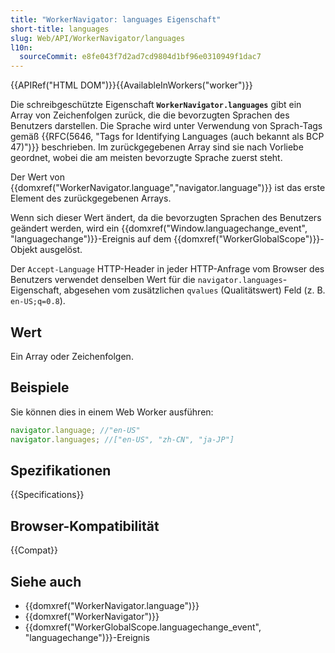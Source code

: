 ```yaml
---
title: "WorkerNavigator: languages Eigenschaft"
short-title: languages
slug: Web/API/WorkerNavigator/languages
l10n:
  sourceCommit: e8fe043f7d2ad7cd9804d1bf96e0310949f1dac7
---
```


{{APIRef("HTML DOM")}}{{AvailableInWorkers("worker")}}

Die schreibgeschützte Eigenschaft **`WorkerNavigator.languages`** gibt ein Array von Zeichenfolgen zurück, die die bevorzugten Sprachen des Benutzers darstellen. Die Sprache wird unter Verwendung von Sprach-Tags gemäß {{RFC(5646, "Tags for Identifying Languages (auch bekannt als BCP 47)")}} beschrieben. Im zurückgegebenen Array sind sie nach Vorliebe geordnet, wobei die am meisten bevorzugte Sprache zuerst steht.

Der Wert von {{domxref("WorkerNavigator.language","navigator.language")}} ist das erste Element des zurückgegebenen Arrays.

Wenn sich dieser Wert ändert, da die bevorzugten Sprachen des Benutzers geändert werden, wird ein {{domxref("Window.languagechange_event", "languagechange")}}-Ereignis auf dem {{domxref("WorkerGlobalScope")}}-Objekt ausgelöst.

Der `Accept-Language` HTTP-Header in jeder HTTP-Anfrage vom Browser des Benutzers verwendet denselben Wert für die `navigator.languages`-Eigenschaft, abgesehen vom zusätzlichen `qvalues` (Qualitätswert) Feld (z. B. `en-US;q=0.8`).

## Wert

Ein Array oder Zeichenfolgen.

## Beispiele

Sie können dies in einem Web Worker ausführen:

```js
navigator.language; //"en-US"
navigator.languages; //["en-US", "zh-CN", "ja-JP"]
```

## Spezifikationen

{{Specifications}}

## Browser-Kompatibilität

{{Compat}}

## Siehe auch

- {{domxref("WorkerNavigator.language")}}
- {{domxref("WorkerNavigator")}}
- {{domxref("WorkerGlobalScope.languagechange_event", "languagechange")}}-Ereignis
